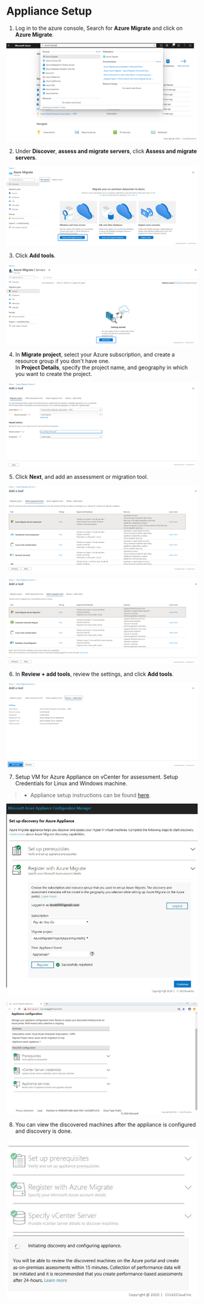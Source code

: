 # Appliance Setup

1. Log in to the azure console, Search for **Azure Migrate** and click on **Azure Migrate**.

<p><kbd>
  <img src="../images/WWI-eCommerce/wwi-server-assessment-1.png">
</kbd></p>

2. Under **Discover**, **assess and migrate servers**, click **Assess and migrate servers**.

<p><kbd>
  <img src="../images/prerequisites/create-project1.PNG">
</kbd></p>

3. Click **Add tools**.

<p><kbd>
  <img src="../images/prerequisites/create-project2.PNG">
</kbd></p>

4. In **Migrate project**, select your Azure subscription, and create a resource group if you don't have one.  
In **Project Details**, specify the project name, and geography in which you want to create the project.

<p><kbd>
  <img src="../images/prerequisites/create-project3.PNG">
</kbd></p>

5. Click **Next**, and add an assessment or migration tool.

<p><kbd>
  <img src="../images/prerequisites/create-project4.PNG">
</kbd></p>
<p><kbd>
  <img src="../images/prerequisites/create-project5.PNG">
</kbd></p>

6. In **Review + add tools**, review the settings, and click **Add tools**.

<p><kbd>
  <img src="../images/prerequisites/create-project6.PNG">
</kbd></p>

7. Setup VM for Azure Appliance on vCenter for assessment. Setup Credentials for Linux and Windows machine.
>- Appliance setup instructions can be found [here](https://docs.microsoft.com/en-us/azure/migrate/how-to-set-up-appliance-vmware).
<p>
<kbd>
  <img src="../images/prerequisites/Register-with-Azure-Migrate.jpg">
</kbd></p>

<p><kbd>
  <img src="../images/prerequisites/prereq3.PNG">
</kbd></p>

8. You can view the discovered machines after the appliance is configured and discovery is done.
<p>
<kbd>
  <img src="../images/prerequisites/appliance-setup.jpg">
</kbd></p>